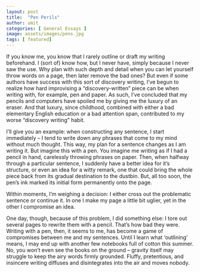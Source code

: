 ```yaml
---
layout: post
title:  "Pen Perils"
author: umit
categories: [ General Essays ]
image: assets/images/pens.jpg
tags: [ featured]
---
```


If you know me, you know that I rarely outline or draft my writing beforehand. I (sort of) know how, but I never have, simply because I never saw the use. Why plan with such depth and detail when you can let yourself throw words on a page, then later remove the bad ones? But even if some authors have success with this sort of discovery writing, I’ve begun to realize how hard improvising a “discovery-written” piece can be when writing with, for example, pen and paper. As such, I’ve concluded that my pencils and computers have spoiled me by giving me the luxury of an eraser. And that luxury, since childhood, combined with either a bad elementary English education or a bad attention span, contributed to my worse “discovery writing” habit.

I’ll give you an example: when constructing any sentence, I start immediately – I tend to write down any phrases that come to my mind without much thought. This way, my plan for a sentence changes as I am writing it. But imagine this with a pen. You imagine me writing as if I had a pencil in hand, carelessly throwing phrases on paper. Then, when halfway through a particular sentence, I suddenly have a better idea for it’s structure, or even an idea for a witty remark, one that could bring the whole piece back from its gradual destination to the dustbin. But, all too soon, the pen’s ink marked its initial form permanently onto the page.

Within moments, I’m weighing a decision: I either cross out the problematic sentence or continue it. In one I make my page a little bit uglier, yet in the other I compromise an idea.

One day, though, because of this problem, I did something else: I tore out several pages to rewrite them with a pencil. That’s how bad they were. Writing with a pen, then, it seems to me, has become a game of compromises between me and my sentences. Until I learn what ‘outlining’ means, I may end up with another few notebooks full of cotton this summer. No, you won’t even see the books on the ground – gravity itself may struggle to keep the airy words firmly grounded. Fluffy, pretentious, and insincere writing diffuses and disintegrates into the air and moves nobody.
